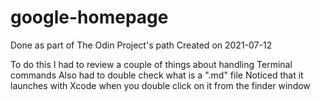 # google-homepage
Done as part of The Odin Project's path
Created on 2021-07-12

To do this I had to review a couple of things about handling Terminal commands
Also had to double check what is a ".md" file
Noticed that it launches with Xcode when you double click on it from the finder window